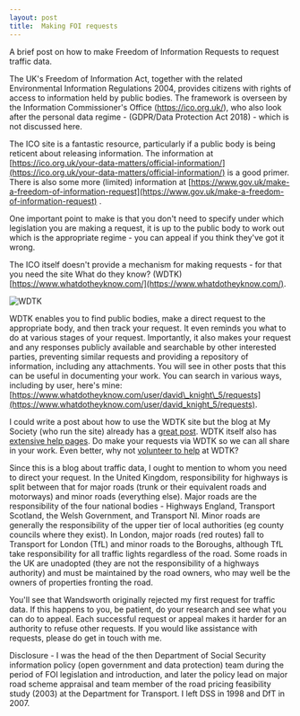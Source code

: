 ```yaml
---
layout: post
title:  Making FOI requests
---
```

 A brief post on how to make Freedom of Information Requests to request traffic data.

The UK's Freedom of Information Act, together with the related Environmental Information Regulations 2004, provides citizens with rights of access to information held by public bodies. The framework is overseen by the Information Commissioner's Office (https://ico.org.uk/), who also look after the personal data regime - (GDPR/Data Protection Act 2018) - which is not discussed here.

The ICO site is a fantastic resource, particularly if a public body is being reticent about releasing information. The information at [https://ico.org.uk/your-data-matters/official-information/](https://ico.org.uk/your-data-matters/official-information/) is a good primer. There is also some more (limited) information at [https://www.gov.uk/make-a-freedom-of-information-request](https://www.gov.uk/make-a-freedom-of-information-request) .

One important point to make is that you don't need to specify under which legislation you are making a request, it is up to the public body to work out which is the appropriate regime - you can appeal if you think they've got it wrong.

The ICO itself doesn't provide a mechanism for making requests - for that you need the site What do they know? (WDTK) [https://www.whatdotheyknow.com/](https://www.whatdotheyknow.com/).

![WDTK](2019-07-15-wdtk.png)

WDTK enables you to find public bodies, make a direct request to the appropriate body, and then track your request. It even reminds you what to do at various stages of your request. Importantly, it also makes your request and any responses publicly available and searchable by other interested parties, preventing similar requests and providing a repository of information, including any attachments. You will see in other posts that this can be useful in documenting your work. You can search in various ways, including by user, here's mine: [https://www.whatdotheyknow.com/user/david\_knight\_5/requests](https://www.whatdotheyknow.com/user/david_knight_5/requests).

I could write a post about how to use the WDTK site but the blog at My Society (who run the site) already has a [great post](https://www.mysociety.org/2014/08/15/how-to-make-a-freedom-of-information-request-with-whatdotheyknow/). WDTK itself also has [extensive help pages](https://www.whatdotheyknow.com/help/requesting). Do make your requests via WDTK so we can all share in your work. Even better, why not [volunteer to help](https://www.whatdotheyknow.com/help/volunteers) at WDTK?

Since this is a blog about traffic data, I ought to mention to whom you need to direct your request. In the United Kingdom, responsibility for highways is split between that for major roads (trunk or their equivalent roads and motorways) and minor roads (everything else). Major roads are the responsibility of the four national bodies - Highways England, Transport Scotland, the Welsh Government, and Transport NI. Minor roads are generally the responsibility of the upper tier of local authorities (eg county councils where they exist). In London, major roads (red routes) fall to Transport for London (TfL) and minor roads to the Boroughs, although TfL take responsibility for all traffic lights regardless of the road. Some roads in the UK are unadopted (they are not the responsibility of a highways authority) and must be maintained by the road owners, who may well be the owners of properties fronting the road.

You'll see that Wandsworth originally rejected my first request for traffic data. If this happens to you, be patient, do your research and see what you can do to appeal. Each successful request or appeal makes it harder for an authority to refuse other requests. If you would like assistance with requests, please do get in touch with me.

Disclosure - I was the head of the then Department of Social Security information policy (open government and data protection) team during the period of FOI legislation and introduction, and later the policy lead on major road scheme appraisal and team member of the road pricing feasibility study (2003) at the Department for Transport. I left DSS in 1998 and DfT in 2007.
